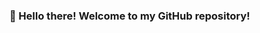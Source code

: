 ### 👋 Hello there! Welcome to my GitHub repository!
<!--  
Aspiring software developer and lifelong learner, I'm passionate about creating innovative solutions through code. This GitHub profile showcases my journey in the world of software development, where I explore various technologies, share my projects, and collaborate with like-minded individuals.

Join me on this exciting coding adventure as we dive into the realm of software development, learning, and building together. Feel free to explore my repositories, contribute to ongoing projects, or get in touch for collaborations and discussions.

Together, let's push the boundaries of what's possible with code and make a positive impact on the world through technology. Happy coding! 🚀
-->
